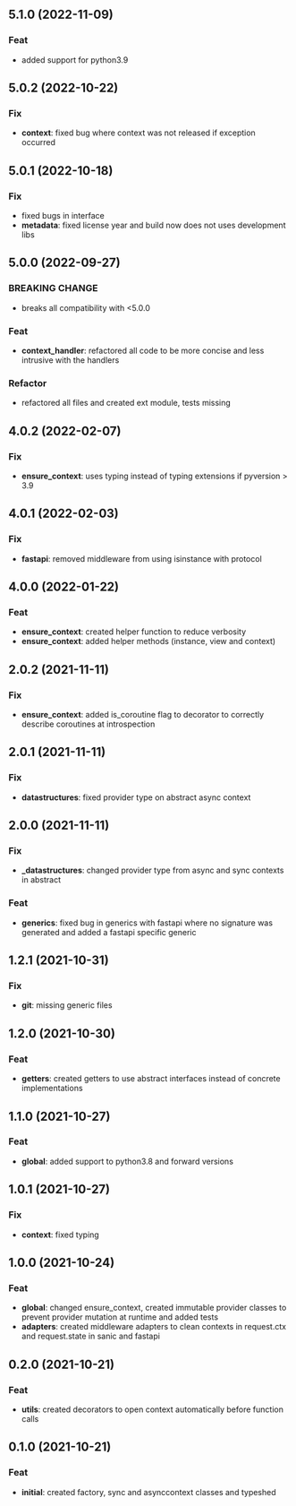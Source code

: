 ## 5.1.0 (2022-11-09)

### Feat

- added support for python3.9

## 5.0.2 (2022-10-22)

### Fix

- **context**: fixed bug where context was not released if exception occurred

## 5.0.1 (2022-10-18)

### Fix

- fixed bugs in interface
- **metadata**: fixed license year and build now does not uses development libs

## 5.0.0 (2022-09-27)

### BREAKING CHANGE

- breaks all compatibility with <5.0.0

### Feat

- **context_handler**: refactored all code to be more concise and less intrusive with the handlers

### Refactor

- refactored all files and created ext module, tests missing

## 4.0.2 (2022-02-07)

### Fix

- **ensure_context**: uses typing instead of typing extensions if pyversion > 3.9

## 4.0.1 (2022-02-03)

### Fix

- **fastapi**: removed middleware from using isinstance with protocol

## 4.0.0 (2022-01-22)

### Feat

- **ensure_context**: created helper function to reduce verbosity
- **ensure_context**: added helper methods (instance, view and context)

## 2.0.2 (2021-11-11)

### Fix

- **ensure_context**: added is_coroutine flag to decorator to correctly describe coroutines at introspection

## 2.0.1 (2021-11-11)

### Fix

- **datastructures**: fixed provider type on abstract async context

## 2.0.0 (2021-11-11)

### Fix

- **_datastructures**: changed provider type from async and sync contexts in abstract

### Feat

- **generics**: fixed bug in generics with fastapi where no signature was generated and added a fastapi specific generic

## 1.2.1 (2021-10-31)

### Fix

- **git**: missing generic files

## 1.2.0 (2021-10-30)

### Feat

- **getters**: created getters to use abstract interfaces instead of concrete implementations

## 1.1.0 (2021-10-27)

### Feat

- **global**: added support to python3.8 and forward versions

## 1.0.1 (2021-10-27)

### Fix

- **context**: fixed typing

## 1.0.0 (2021-10-24)

### Feat

- **global**: changed ensure_context, created immutable provider classes to prevent provider mutation at runtime and added tests
- **adapters**: created middleware adapters to clean contexts in request.ctx and request.state in sanic and fastapi

## 0.2.0 (2021-10-21)

### Feat

- **utils**: created decorators to open context automatically before function calls

## 0.1.0 (2021-10-21)

### Feat

- **initial**: created factory, sync and asynccontext classes and typeshed
